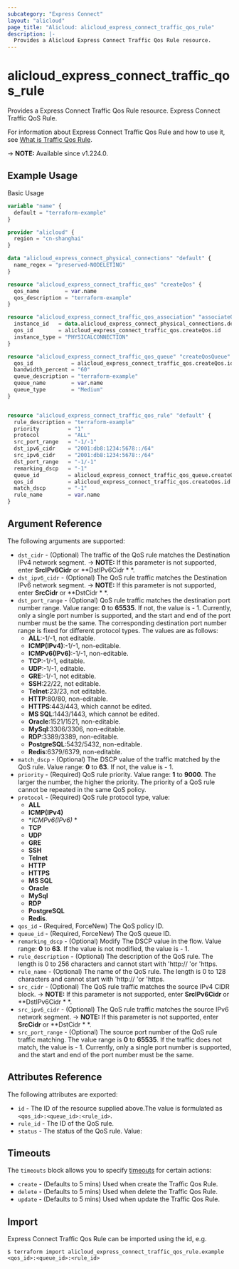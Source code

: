 ```yaml
---
subcategory: "Express Connect"
layout: "alicloud"
page_title: "Alicloud: alicloud_express_connect_traffic_qos_rule"
description: |-
  Provides a Alicloud Express Connect Traffic Qos Rule resource.
---
```


# alicloud_express_connect_traffic_qos_rule

Provides a Express Connect Traffic Qos Rule resource. Express Connect Traffic QoS Rule.

For information about Express Connect Traffic Qos Rule and how to use it, see [What is Traffic Qos Rule](https://next.api.alibabacloud.com/document/Vpc/2016-04-28/CreateExpressConnectTrafficQosRule).

-> **NOTE:** Available since v1.224.0.

## Example Usage

Basic Usage

```terraform
variable "name" {
  default = "terraform-example"
}

provider "alicloud" {
  region = "cn-shanghai"
}

data "alicloud_express_connect_physical_connections" "default" {
  name_regex = "preserved-NODELETING"
}

resource "alicloud_express_connect_traffic_qos" "createQos" {
  qos_name        = var.name
  qos_description = "terraform-example"
}

resource "alicloud_express_connect_traffic_qos_association" "associateQos" {
  instance_id   = data.alicloud_express_connect_physical_connections.default.ids.1
  qos_id        = alicloud_express_connect_traffic_qos.createQos.id
  instance_type = "PHYSICALCONNECTION"
}

resource "alicloud_express_connect_traffic_qos_queue" "createQosQueue" {
  qos_id            = alicloud_express_connect_traffic_qos.createQos.id
  bandwidth_percent = "60"
  queue_description = "terraform-example"
  queue_name        = var.name
  queue_type        = "Medium"
}


resource "alicloud_express_connect_traffic_qos_rule" "default" {
  rule_description = "terraform-example"
  priority         = "1"
  protocol         = "ALL"
  src_port_range   = "-1/-1"
  dst_ipv6_cidr    = "2001:db8:1234:5678::/64"
  src_ipv6_cidr    = "2001:db8:1234:5678::/64"
  dst_port_range   = "-1/-1"
  remarking_dscp   = "-1"
  queue_id         = alicloud_express_connect_traffic_qos_queue.createQosQueue.queue_id
  qos_id           = alicloud_express_connect_traffic_qos.createQos.id
  match_dscp       = "-1"
  rule_name        = var.name
}
```

## Argument Reference

The following arguments are supported:
* `dst_cidr` - (Optional) The traffic of the QoS rule matches the Destination IPv4 network segment.
-> **NOTE:**  If this parameter is not supported, enter **SrcIPv6Cidr** or **DstIPv6Cidr * *.
* `dst_ipv6_cidr` - (Optional) The QoS rule traffic matches the Destination IPv6 network segment.
-> **NOTE:**  If this parameter is not supported, enter **SrcCidr** or **DstCidr * *.
* `dst_port_range` - (Optional) QoS rule traffic matches the destination port number range. Value range: **0** to **65535**. If not, the value is - 1. Currently, only a single port number is supported, and the start and end of the port number must be the same. The corresponding destination port number range is fixed for different protocol types. The values are as follows:
  - **ALL**:-1/-1, not editable.
  - **ICMP(IPv4)**:-1/-1, non-editable.
  - **ICMPv6(IPv6)**:-1/-1, non-editable.
  - **TCP**:-1/-1, editable.
  - **UDP**:-1/-1, editable.
  - **GRE**:-1/-1, not editable.
  - **SSH**:22/22, not editable.
  - **Telnet**:23/23, not editable.
  - **HTTP**:80/80, non-editable.
  - **HTTPS**:443/443, which cannot be edited.
  - **MS SQL**:1443/1443, which cannot be edited.
  - **Oracle**:1521/1521, non-editable.
  - **MySql**:3306/3306, non-editable.
  - **RDP**:3389/3389, non-editable.
  - **PostgreSQL**:5432/5432, non-editable.
  - **Redis**:6379/6379, non-editable.
* `match_dscp` - (Optional) The DSCP value of the traffic matched by the QoS rule. Value range: **0** to **63**. If not, the value is - 1.
* `priority` - (Required) QoS rule priority. Value range: **1** to **9000**. The larger the number, the higher the priority. The priority of a QoS rule cannot be repeated in the same QoS policy.
* `protocol` - (Required) QoS rule protocol type, value:
  - **ALL**
  - **ICMP(IPv4)**
  - **ICMPv6(IPv6)* *
  - **TCP**
  - **UDP**
  - **GRE**
  - **SSH**
  - **Telnet**
  - **HTTP**
  - **HTTPS**
  - **MS SQL**
  - **Oracle**
  - **MySql**
  - **RDP**
  - **PostgreSQL**
  - **Redis**.
* `qos_id` - (Required, ForceNew) The QoS policy ID.
* `queue_id` - (Required, ForceNew) The QoS queue ID.
* `remarking_dscp` - (Optional) Modify The DSCP value in the flow. Value range: **0** to **63**. If the value is not modified, the value is - 1.
* `rule_description` - (Optional) The description of the QoS rule.  The length is 0 to 256 characters and cannot start with 'http:// 'or 'https.
* `rule_name` - (Optional) The name of the QoS rule.  The length is 0 to 128 characters and cannot start with 'http:// 'or 'https.
* `src_cidr` - (Optional) The QoS rule traffic matches the source IPv4 CIDR block.
-> **NOTE:**  If this parameter is not supported, enter **SrcIPv6Cidr** or **DstIPv6Cidr * *.
* `src_ipv6_cidr` - (Optional) The QoS rule traffic matches the source IPv6 network segment.
-> **NOTE:**  If this parameter is not supported, enter **SrcCidr** or **DstCidr * *.
* `src_port_range` - (Optional) The source port number of the QoS rule traffic matching. The value range is **0** to **65535**. If the traffic does not match, the value is - 1. Currently, only a single port number is supported, and the start and end of the port number must be the same.

## Attributes Reference

The following attributes are exported:
* `id` - The ID of the resource supplied above.The value is formulated as `<qos_id>:<queue_id>:<rule_id>`.
* `rule_id` - The ID of the QoS rule.
* `status` - The status of the QoS rule. Value:

## Timeouts

The `timeouts` block allows you to specify [timeouts](https://www.terraform.io/docs/configuration-0-11/resources.html#timeouts) for certain actions:
* `create` - (Defaults to 5 mins) Used when create the Traffic Qos Rule.
* `delete` - (Defaults to 5 mins) Used when delete the Traffic Qos Rule.
* `update` - (Defaults to 5 mins) Used when update the Traffic Qos Rule.

## Import

Express Connect Traffic Qos Rule can be imported using the id, e.g.

```shell
$ terraform import alicloud_express_connect_traffic_qos_rule.example <qos_id>:<queue_id>:<rule_id>
```